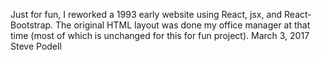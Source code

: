 Just for fun, I reworked a 1993 early website using React, jsx, and React-Bootstrap.
The original HTML layout was done my office manager at that time (most of which is unchanged for this for fun project).
March 3, 2017
Steve Podell